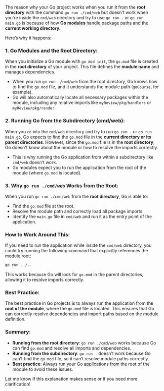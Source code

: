 The reason why your Go project works when you run it from the **root directory** with the command `go run ./cmd/web` but doesn't work when you're inside the `cmd/web` directory and try to use `go run .` or `go run main.go` is because of how **Go modules** handle package paths and the **current working directory**.

Here’s why it happens:

### 1. **Go Modules and the Root Directory**:
   When you initialize a Go module with `go mod init`, the `go.mod` file is created in the **root directory** of your project. This file defines the **module name** and manages dependencies. 

   - When you run `go run ./cmd/web` from the root directory, Go knows how to find the `go.mod` file, and it understands the module path (`goCourse`, for example).
   - Go will also automatically locate all necessary packages within the module, including any relative imports like `myReview/pkg/handlers` or `myReview/pkg/render`.

### 2. **Running Go from the Subdirectory (cmd/web)**:
   When you `cd` into the `cmd/web` directory and try to run `go run .` or `go run main.go`, Go expects to find the `go.mod` file in the **current directory or its parent directories**. However, since the `go.mod` file is in the **root directory**, Go doesn't know about the module or how to resolve the imports correctly.

   - This is why running the Go application from within a subdirectory like `cmd/web` doesn't work.
   - Go modules expect you to run the application from the root of the module (where `go.mod` is located).

### 3. **Why `go run ./cmd/web` Works from the Root**:
   When you run `go run ./cmd/web` from the **root directory**, Go is able to:
   - Find the `go.mod` file at the root.
   - Resolve the module path and correctly load all package imports.
   - Identify the `main.go` file in `cmd/web` and run it as the entry point of the application.

### How to Work Around This:
   If you need to run the application while inside the `cmd/web` directory, you could try running the following command that explicitly references the module root:
   ```bash
   go run ../..
   ```
   This works because Go will look for `go.mod` in the parent directories, allowing it to resolve imports correctly.

### Best Practice:
The best practice in Go projects is to always run the application from the **root of the module**, where the `go.mod` file is located. This ensures that Go can correctly resolve dependencies and import paths based on the module definition.

### Summary:
- **Running from the root directory**: `go run ./cmd/web` works because Go can find `go.mod` and resolve all imports and dependencies.
- **Running from the subdirectory**: `go run .` doesn’t work because Go can’t find the `go.mod` file, so it can’t resolve module paths correctly.
- **Best practice**: Always run your Go applications from the root of the module to avoid these issues.

Let me know if this explanation makes sense or if you need more clarification!